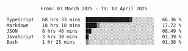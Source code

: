 <div align="center">
<p style="text-align: center;">
<!--START_SECTION:waka-->

```txt
From: 03 March 2025 - To: 02 April 2025

TypeScript   68 hrs 33 mins  ████████████████▓░░░░░░░░   66.36 %
Markdown     18 hrs 18 mins  ████▒░░░░░░░░░░░░░░░░░░░░   17.72 %
JSON         8 hrs 46 mins   ██░░░░░░░░░░░░░░░░░░░░░░░   08.49 %
JavaScript   3 hrs 30 mins   █░░░░░░░░░░░░░░░░░░░░░░░░   03.39 %
Bash         1 hr 25 mins    ▒░░░░░░░░░░░░░░░░░░░░░░░░   01.38 %
```

<!--END_SECTION:waka-->
</p>
</div>
